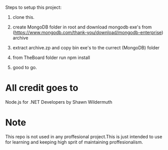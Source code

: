 Steps to setup this project:

1) clone this.

2) create MongoDB folder in root and download mongodb exe's from (https://www.mongodb.com/thank-you/download/mongodb-enterprise) archive

3) extract archive.zp and copy bin exe's to the currect (MongoDB) folder

4) from TheBoard folder run npm install

5) good to go.


# All credit goes to 
Node.js for .NET Developers
by Shawn Wildermuth

# Note
This repo is not used in any proffesional project.This is just intended to use for learning and keeping high sprit of maintaining proffesionalism.
